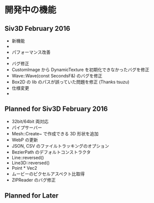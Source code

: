 ﻿# 開発中の機能

## Siv3D February 2016 
- 新機能
 -  
- パフォーマンス改善
 -  
- バグ修正
 - CustomImage から DynamicTexture を初期化できなかったバグを修正
 - Wave::Wave(const SecondsF&) のバグを修正
 - Box2D の lib のパスが誤っていた問題を修正 (Thanks tsuzu)
- 仕様変更
 -  
 
 ## Planned for Siv3D February 2016
  - 32bit/64bit 両対応
  - パイプサーバー
  - Mesh::Create~ で作成できる 3D 形状を追加
  - WebP の更新
  - JSON, CSV のファイルトラッキングのオプション
  - BezierPath のデフォルトコンストラクタ
  - Line::reversed()
  - Line3D::reversed()
  - Point * Vec2
  - ムービーのピクセルアスペクト比取得
  - ZIPReader のバグ修正
  
 ## Planned for Later
